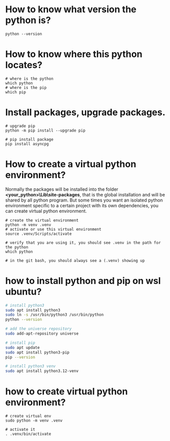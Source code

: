# How to know what version the python is?
```shell
python --version
```

# How to know where this python locates?
```shell
# where is the python
which python
# where is the pip
which pip
```

# Install packages, upgrade packages.
```shell
# upgrade pip
python -m pip install --upgrade pip

# pip install package
pip install asyncpg

```

# How to create a virtual python environment?
Normally the packages will be installed into the folder **<your_python>\Lib\site-packages**, that is the global installation and will be shared by all python program. But some times you want an isolated python environment specific to a certain project with its own dependencies, you can create virtual python environment.

```shell
# create the virtual environment
python -m venv .venv
# activate or use this virtual environment
source .venv/Scripts/activate

# verify that you are using it, you should see .venv in the path for the python
which python

# in the git bash, you should always see a (.venv) showing up

```

# how to install python and pip on wsl ubuntu?
```bash
# install python3
sudo apt install python3
sudo ln -s /usr/bin/python3 /usr/bin/python
python --version

# add the universe repository
sudo add-apt-repository universe

# install pip
sudo apt update
sudo apt install python3-pip
pip --version

# install python3 venv
sudo apt install python3.12-venv

```

# how to create virtual python environment?
```shell
# create virtual env
sudo python -m venv .venv

# activate it
. .venv/bin/activate


```